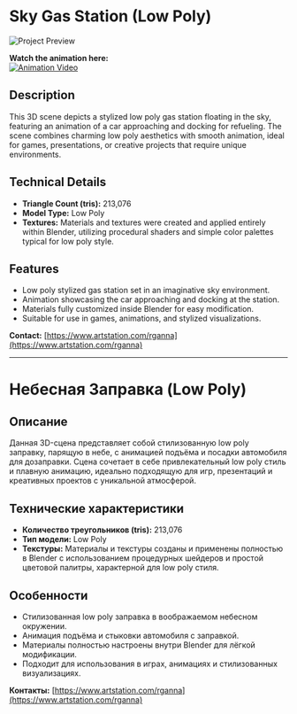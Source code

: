 # Sky Gas Station (Low Poly)

![Project Preview](https://github.com/RgAnna/sky-gas-station-lowpoly/blob/main/Render/sky-gas-station-lowpoly_01.png)

**Watch the animation here:**  
[![Animation Video](https://img.youtube.com/vi/lDkRBe/0.jpg)](https://www.artstation.com/artwork/lDkRBe)


## Description

This 3D scene depicts a stylized low poly gas station floating in the sky, featuring an animation of a car approaching and docking for refueling. The scene combines charming low poly aesthetics with smooth animation, ideal for games, presentations, or creative projects that require unique environments.

## Technical Details

- **Triangle Count (tris):** 213,076  
- **Model Type:** Low Poly  
- **Textures:** Materials and textures were created and applied entirely within Blender, utilizing procedural shaders and simple color palettes typical for low poly style.

## Features

- Low poly stylized gas station set in an imaginative sky environment.  
- Animation showcasing the car approaching and docking at the station.  
- Materials fully customized inside Blender for easy modification.  
- Suitable for use in games, animations, and stylized visualizations.


__Contact:__ [https://www.artstation.com/rganna](https://www.artstation.com/rganna)

---

# Небесная Заправка (Low Poly)

## Описание

Данная 3D-сцена представляет собой стилизованную low poly заправку, парящую в небе, с анимацией подъёма и посадки автомобиля для дозаправки. Сцена сочетает в себе привлекательный low poly стиль и плавную анимацию, идеально подходящую для игр, презентаций и креативных проектов с уникальной атмосферой.

## Технические характеристики

- **Количество треугольников (tris):** 213,076  
- **Тип модели:** Low Poly  
- **Текстуры:** Материалы и текстуры созданы и применены полностью в Blender с использованием процедурных шейдеров и простой цветовой палитры, характерной для low poly стиля.

## Особенности

- Стилизованная low poly заправка в воображаемом небесном окружении.  
- Анимация подъёма и стыковки автомобиля с заправкой.  
- Материалы полностью настроены внутри Blender для лёгкой модификации.  
- Подходит для использования в играх, анимациях и стилизованных визуализациях.



__Контакты:__ [https://www.artstation.com/rganna](https://www.artstation.com/rganna)
